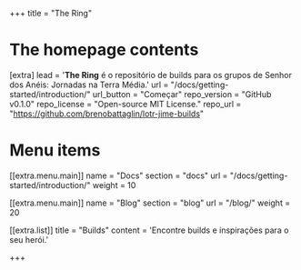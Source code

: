 +++
title = "The Ring"


# The homepage contents
[extra]
lead = '<b>The Ring</b> é o repositório de builds para os grupos de Senhor dos Anéis: Jornadas na Terra Média.'
url = "/docs/getting-started/introduction/"
url_button = "Começar"
repo_version = "GitHub v0.1.0"
repo_license = "Open-source MIT License."
repo_url = "https://github.com/brenobattaglin/lotr-jime-builds"

# Menu items
[[extra.menu.main]]
name = "Docs"
section = "docs"
url = "/docs/getting-started/introduction/"
weight = 10

[[extra.menu.main]]
name = "Blog"
section = "blog"
url = "/blog/"
weight = 20

[[extra.list]]
title = "Builds"
content = 'Encontre builds e inspirações para o seu herói.'


+++
